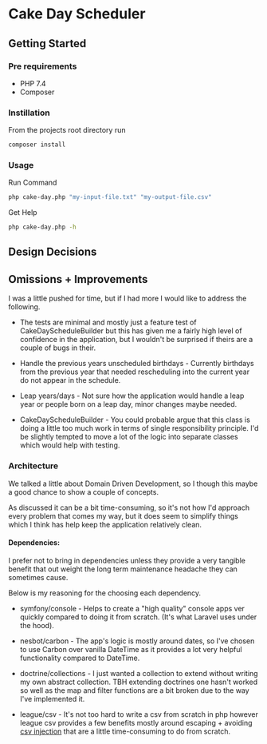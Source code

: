 # Cake Day Scheduler
## Getting Started
### Pre requirements
- PHP 7.4
- Composer

### Instillation
From the projects root directory run
```bash
composer install
```

### Usage
Run Command
```bash
php cake-day.php "my-input-file.txt" "my-output-file.csv"
```

Get Help
```bash
php cake-day.php -h
```

## Design Decisions
## Omissions + Improvements
I was a little pushed for time, but if I had more I would like to address the following.

- The tests are minimal and mostly just a feature test of CakeDayScheduleBuilder but this has given me a fairly high 
level of confidence in the application, but I wouldn't be surprised if theirs are a couple of bugs in their.

- Handle the previous years unscheduled birthdays - Currently birthdays from the previous year that needed rescheduling 
into the current year do not appear in the schedule.

- Leap years/days - Not sure how the application would handle a leap year or people born on a leap day, minor changes 
maybe needed.
 
- CakeDayScheduleBuilder - You could probable argue that this class is doing a little too much work in terms of single 
responsibility principle. I'd be slightly tempted to move a lot of the logic into separate classes which would help with 
testing.

### Architecture
We talked a little about Domain Driven Development, so I though this maybe a good chance to show a couple of concepts.

As discussed it can be a bit time-consuming, so it's not how I'd approach every problem that comes my way, but it does 
seem to simplify things which I think has help keep the application relatively clean.

#### Dependencies:
I prefer not to bring in dependencies unless they provide a very tangible benefit that out weight the long term 
maintenance headache they can sometimes cause.

Below is my reasoning for the choosing each dependency.

- symfony/console - Helps to create a "high quality" console apps ver quickly compared to doing it from scratch. (It's 
what Laravel uses under the hood).

- nesbot/carbon - The app's logic is mostly around dates, so I've chosen to use Carbon over vanilla DateTime as it 
provides a lot very helpful functionality compared to DateTime.

- doctrine/collections - I just wanted a collection to extend without writing my own abstract collection. TBH 
extending doctrines one hasn't worked so well as the map and filter functions are a bit broken due to the way 
I've implemented it.

- league/csv - It's not too hard to write a csv from scratch in php however league csv provides a few benefits mostly 
around escaping + avoiding [csv injection](https://owasp.org/www-community/attacks/CSV_Injection) that are a little 
time-consuming to do from scratch.  
